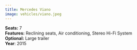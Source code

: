 ```yaml
---
title: Mercedes Viano
image: vehicles/viano.jpeg
---
```


**Seats:** 7<br>
**Features:** Reclining seats, Air conditioning, Stereo Hi-Fi System<br>
**Optional:** Large trailer<br>
**Year**: 2015<br>